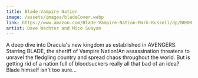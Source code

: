 ```yaml
---
title: Blade:Vampire Nation
image: /assets/images/bladeCover.webp
link: https://www.amazon.com/Blade-Vampire-Nation-Mark-Russell/dp/B0BMQSJTXM/ref=sr_1_1?qid=1680719009&refinements=p_27%3ADave+Wachter%3B+Mico+Suayan&s=books&sr=1-1&text=Dave+Wachter%3B+Mico+Suayan
artist: Dave Wachter and Mico Suayan
---
```

A deep dive into Dracula's new kingdom as established in AVENGERS. Starring BLADE, the sheriff of Vampire Nation!An assassination threatens to unravel the fledgling country and spread chaos throughout the world. But is getting rid of a nation full of bloodsuckers really all that bad of an idea? Blade himself isn't too sure...